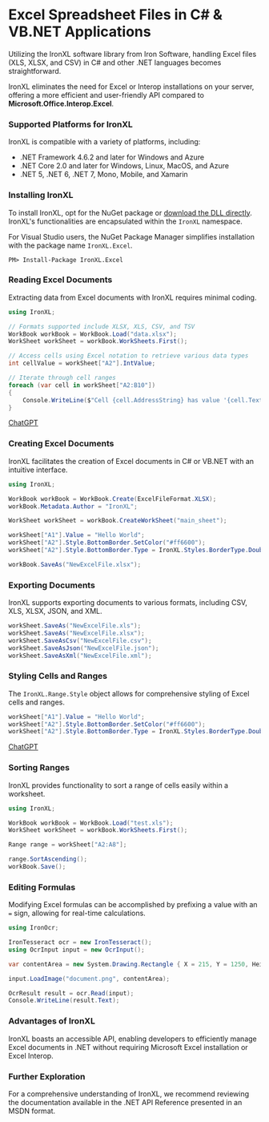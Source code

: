 # Excel Spreadsheet Files in C# & VB.NET Applications

Utilizing the IronXL software library from Iron Software, handling Excel files (XLS, XLSX, and CSV) in C# and other .NET languages becomes straightforward.

IronXL eliminates the need for Excel or Interop installations on your server, offering a more efficient and user-friendly API compared to **Microsoft.Office.Interop.Excel**.

### Supported Platforms for IronXL

IronXL is compatible with a variety of platforms, including:

- .NET Framework 4.6.2 and later for Windows and Azure
- .NET Core 2.0 and later for Windows, Linux, MacOS, and Azure
- .NET 5, .NET 6, .NET 7, Mono, Mobile, and Xamarin

### Installing IronXL

To install IronXL, opt for the NuGet package or [download the DLL directly](https://ironsoftware.com/csharp/excel/packages/IronXL.zip). IronXL's functionalities are encapsulated within the `IronXL` namespace.

For Visual Studio users, the NuGet Package Manager simplifies installation with the package name `IronXL.Excel`.

```shell
PM> Install-Package IronXL.Excel
```

### Reading Excel Documents

Extracting data from Excel documents with IronXL requires minimal coding.

```csharp
using IronXL;

// Formats supported include XLSX, XLS, CSV, and TSV
WorkBook workBook = WorkBook.Load("data.xlsx");
WorkSheet workSheet = workBook.WorkSheets.First();

// Access cells using Excel notation to retrieve various data types
int cellValue = workSheet["A2"].IntValue;

// Iterate through cell ranges
foreach (var cell in workSheet["A2:B10"])
{
    Console.WriteLine($"Cell {cell.AddressString} has value '{cell.Text}'");
}

```

[ChatGPT](https://chat.openai.com/c/b9188ef6-2703-46f6-b96c-a9b297d964c8)

### Creating Excel Documents

IronXL facilitates the creation of Excel documents in C# or VB.NET with an intuitive interface.

```csharp
using IronXL;

WorkBook workBook = WorkBook.Create(ExcelFileFormat.XLSX);
workBook.Metadata.Author = "IronXL";

WorkSheet workSheet = workBook.CreateWorkSheet("main_sheet");

workSheet["A1"].Value = "Hello World";
workSheet["A2"].Style.BottomBorder.SetColor("#ff6600");
workSheet["A2"].Style.BottomBorder.Type = IronXL.Styles.BorderType.Double;

workBook.SaveAs("NewExcelFile.xlsx");
```

### Exporting Documents

IronXL supports exporting documents to various formats, including CSV, XLS, XLSX, JSON, and XML.

```csharp
workSheet.SaveAs("NewExcelFile.xls");
workSheet.SaveAs("NewExcelFile.xlsx");
workSheet.SaveAsCsv("NewExcelFile.csv");
workSheet.SaveAsJson("NewExcelFile.json");
workSheet.SaveAsXml("NewExcelFile.xml");
```

### Styling Cells and Ranges

The `IronXL.Range.Style` object allows for comprehensive styling of Excel cells and ranges.

```csharp
workSheet["A1"].Value = "Hello World";
workSheet["A2"].Style.BottomBorder.SetColor("#ff6600");
workSheet["A2"].Style.BottomBorder.Type = IronXL.Styles.BorderType.Double;
```
[ChatGPT](https://chat.openai.com/c/b9188ef6-2703-46f6-b96c-a9b297d964c8)

### Sorting Ranges

IronXL provides functionality to sort a range of cells easily within a worksheet.

```csharp
using IronXL;

WorkBook workBook = WorkBook.Load("test.xls");
WorkSheet workSheet = workBook.WorkSheets.First();

Range range = workSheet["A2:A8"];

range.SortAscending();
workBook.Save();
```

### Editing Formulas

Modifying Excel formulas can be accomplished by prefixing a value with an `=` sign, allowing for real-time calculations.

```csharp
using IronOcr;

IronTesseract ocr = new IronTesseract();
using OcrInput input = new OcrInput();

var contentArea = new System.Drawing.Rectangle { X = 215, Y = 1250, Height = 280, Width = 1335 };

input.LoadImage("document.png", contentArea);

OcrResult result = ocr.Read(input);
Console.WriteLine(result.Text);
```

### Advantages of IronXL

IronXL boasts an accessible API, enabling developers to efficiently manage Excel documents in .NET without requiring Microsoft Excel installation or Excel Interop.

### Further Exploration

For a comprehensive understanding of IronXL, we recommend reviewing the documentation available in the .NET API Reference presented in an MSDN format.

